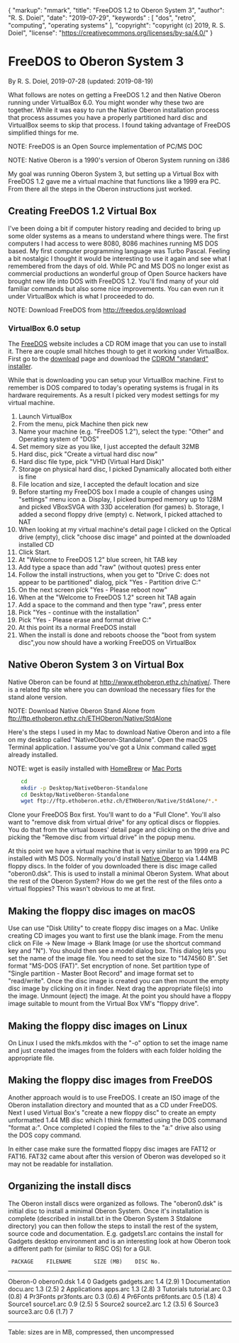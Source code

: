 {
    "markup": "mmark",
    "title": "FreeDOS 1.2 to Oberon System 3",
    "author": "R. S. Doiel",
    "date": "2019-07-29",
    "keywords" : [ "dos", "retro", "computing", "operating systems" ],
    "copyright": "copyright (c) 2019, R. S. Doiel",
    "license": "https://creativecommons.org/licenses/by-sa/4.0/"
}


# FreeDOS to Oberon System 3

By R. S. Doiel, 2019-07-28
(updated: 2019-08-19)


What follows are notes on getting a FreeDOS 1.2 and 
then Native Oberon running under VirtualBox 6.0. You might 
wonder why these two are together. While it was
easy to run the Native Oberon installation process that process
assumes you have a properly partitioned hard disc and VirtualBox
seems to skip that process. I found taking advantage of FreeDOS
simplified things for me.

NOTE: FreeDOS is an Open Source implementation of PC/MS DOC

NOTE: Native Oberon is a 1990's version of Oberon System running on i386

My goal was running Oberon System 3, but setting up a Virtual Box
with FreeDOS 1.2 gave me a virtual machine that functions like a 
1999 era PC. From there all the steps in the Oberon instructions
just worked.

## Creating FreeDOS 1.2 Virtual Box

I've been doing a bit if computer history reading and decided to
bring up some older systems as a means to understand where
things were.  The first computers I had access to were 8080, 8086
machines running MS DOS based. My first computer programming language
was Turbo Pascal. Feeling a bit nostalgic I thought it would be
interesting to use it again and see what I remembered from the days
of old. While PC and MS DOS no longer exist as commercial productions
an wonderful group of Open Source hackers have brought new life into
DOS with FreeDOS 1.2. You'll find many of your old familiar commands
but also some nice improvements. You can even run it under VirtualBox
which is what I proceeded to do.

NOTE: Download FreeDOS from http://freedos.org/download

### VirtualBox 6.0 setup

The [FreeDOS](https://freedos.org) website includes a CD ROM image
that you can use to install it. There are couple small hitches though
to get it working under VirtualBox. First go to the [download](https://freedos.org/download) page and download the [CDROM "standard" installer](http://www.freedos.org/download/download/FD12CD.iso).

While that is downloading you can setup your VirtualBox machine.
First to remember is DOS compared to today's operating systems is
frugal in its hardware requirements. As a result I picked very modest
settings for my virtual machine. 

1. Launch VirtualBox
2. From the menu, pick Machine then pick new
3. Name your machine (e.g. "FreeDOS 1.2"), select the type: "Other" and Operating system of "DOS"
4. Set memory size as you like, I just accepted the default 32MB
5. Hard disc, pick "Create a virtual hard disc now"
6. Hard disc file type, pick "VHD (Virtual Hard Disk)"
7. Storage on physical hard disc, I picked Dynamically allocated both either is fine
8. File location and size, I accepted the default location and size
9. Before starting my FreeDOS box I made a couple of changes using "settings" menu icon
    a. Display, I picked bumped memory up to 128M and picked VBoxSVGA with 33D acceleration (for games)
    b. Storage, I added a second floppy drive (empty)
    c. Network, I picked attached to NAT
10. When looking at my virtual machine's detail page I clicked on the Optical drive (empty), click "choose disc image" and pointed at the downloaded installed CD
11. Click Start.
12. At "Welcome to FreeDOS 1.2" blue screen, hit TAB key
13. Add type a space than add "raw" (without quotes) press enter
14. Follow the install instructions, when you get to "Drive C: does not appear to be partitioned" dialog, pick "Yes - Partition drive C:"
15. On the next screen pick "Yes - Please reboot now"
16. When at the "Welcome to FreeDOS 1.2" screen hit TAB again
17. Add a space to the command and then type "raw", press enter
18. Pick "Yes - continue with the installation"
19. Pick "Yes - Please erase and format drive C:"
20. At this point its a normal FreeDOS install
21. When the install is done and reboots choose the "boot from system disc",you now should have a working FreeDOS on VirtualBox

## Native Oberon System 3 on Virtual Box

Native Oberon can be found at http://www.ethoberon.ethz.ch/native/.
There is a related ftp site where you can download the necessary
files for the stand alone version. 

NOTE: Download Native Oberon Stand Alone from ftp://ftp.ethoberon.ethz.ch/ETHOberon/Native/StdAlone

Here's the steps I used in my Mac to download Native Oberon and
into a file on my desktop called "NativeOberon-Standalone". Open
the macOS Terminal application. I assume you've got a Unix
command called [wget](https://en.wikipedia.org/wiki/Wget)
already installed.

NOTE: wget is easily installed with [HomeBrew](https://brew.sh/) or [Mac Ports](https://www.macports.org/)

```bash
    cd
    mkdir -p Desktop/NativeOberon-Standalone
    cd Desktop/NativeOberon-Standalone
    wget ftp://ftp.ethoberon.ethz.ch/ETHOberon/Native/StdAlone/*.*
```

Clone your FreeDOS Box first. You'll want to do a "Full Clone". You'll
also want to "remove disk from virtual drive" for any optical discs 
or floppies. You do that from the virtual boxes' detail page and 
clicking on the drive and picking the "Remove disc from virtual 
drive" in the popup menu.

At this point we have a virtual machine that is very similar to an 
1999 era PC installed with MS DOS.  Normally you'd install 
[Native Oberon](http://www.ethoberon.ethz.ch/native/) 
via 1.44MB floppy discs.  In the folder of you downloaded there is 
disc image called "oberon0.dsk".  This is used to install a minimal
Oberon System.  What about the rest of the Oberon System?  How do 
we get the rest of the files onto a virtual floppies? This wasn't 
obvious to me at first.

## Making the floppy disc images on macOS

Use can use "Disk Utility" to create floppy disc images on a Mac. 
Unlike creating CD images you want to first use the blank image. 
From the menu click on File -> New Image -> Blank Image (or use 
the shortcut command key and "N").  You should then see a model
dialog box. This dialog lets you set the name of the image file. You
need to set the size to "1474560 B". Set format "MS-DOS (FAT)".
Set encryption of none. Set partition type of 
"Single partition - Master Boot Record" and image format set to 
"read/write". Once the disc image is created you can then mount 
the empty disc image by clicking on it in finder. Next drag the 
appropriate file(s) into the image. Unmount (eject) the image.
At the point you should have a floppy image suitable to mount
from the Virtual Box VM's "floppy drive". 

## Making the floppy disc images on Linux

On Linux I used the mkfs.mkdos with the "-o" option to set the 
image name and just created the images from the folders with each 
folder holding the appropriate file.

## Making the floppy disc images from FreeDOS

Another approach would is to use FreeDOS.  I create an 
ISO image of the Oberon installation directory and mounted that 
as a CD under FreeDOS. Next I used Virtual Box's 
"create a new floppy disc" to create an empty unformatted 1.44 MB
disc which I think formatted using the DOS command "format a:".
Once completed I copied the files to the "a:" drive also using the
DOS copy command.

In either case make sure the formatted floppy disc images are 
FAT12 or FAT16. FAT32 came about after this version of Oberon was
developed so it may not be readable for installation.

## Organizing the install discs

The Oberon install discs were organized as follows. The 
"oberon0.dsk" is initial disc to install a minimal Oberon System.
Once it's installation is complete (described in install.txt
in the Oberon System 3 Stdalone directory) you can then follow
the steps to install the rest of the system, source code
and documentation. E.g. gadgets1.arc contains the install for 
Gadgets desktop environment and is an interesting look at how
Oberon took a different path for (similar to RISC OS) for a GUI.


     PACKAGE    FILENAME       SIZE (MB)    DISC No.
------------    -----------    ---------    ---------
Oberon-0        oberon0.dsk    1.4          0
Gadgets         gadgets.arc    1.4  (2.9)   1
Documentation   docu.arc       1.3  (2.5)   2
Applications    apps.arc       1.3  (2.8)   3
Tutorials       tutorial.arc   0.3  (0.8)   4
Pr3Fonts        pr3fonts.arc   0.3  (0.6)   4
Pr6Fonts        pr6fonts.arc   0.5  (1.8)   4
Source1         source1.arc    0.9  (2.5)   5
Source2         source2.arc    1.2  (3.5)   6
Source3         source3.arc    0.6  (1.7)   7
------------    -----------    ---------    ---------

Table: sizes are in MB, compressed, then uncompressed





